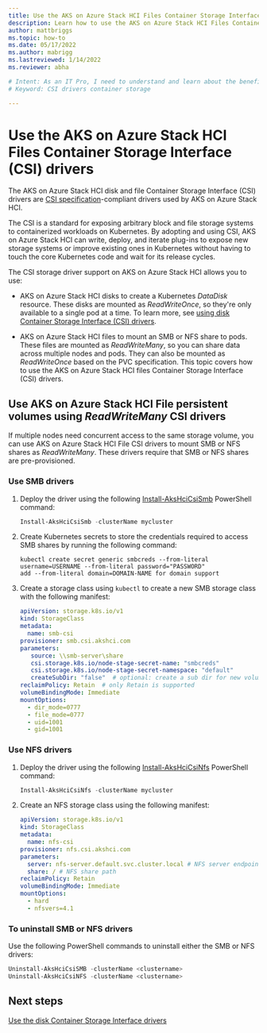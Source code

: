 ```yaml
---
title: Use the AKS on Azure Stack HCI Files Container Storage Interface (CSI) drivers
description: Learn how to use the AKS on Azure Stack HCI Files Container Storage Interface (CSI) drivers.
author: mattbriggs
ms.topic: how-to
ms.date: 05/17/2022
ms.author: mabrigg 
ms.lastreviewed: 1/14/2022
ms.reviewer: abha

# Intent: As an IT Pro, I need to understand and learn about the benefits of using CSI drivers in my AKS on Azure Stack HCI deployment.
# Keyword: CSI drivers container storage

---
```


# Use the AKS on Azure Stack HCI Files Container Storage Interface (CSI) drivers

The AKS on Azure Stack HCI disk and file Container Storage Interface (CSI) drivers are [CSI specification](https://github.com/container-storage-interface/spec/blob/master/spec.md)-compliant drivers used by AKS on Azure Stack HCI.

The CSI is a standard for exposing arbitrary block and file storage systems to containerized workloads on Kubernetes. By adopting and using CSI, AKS on Azure Stack HCI can write, deploy, and iterate plug-ins to expose new storage systems or improve existing ones in Kubernetes without having to touch the core Kubernetes code and wait for its release cycles.

The CSI storage driver support on AKS on Azure Stack HCI allows you to use:

- AKS on Azure Stack HCI disks to create a Kubernetes *DataDisk* resource. These disks are mounted as *ReadWriteOnce*, so they're only available to a single pod at a time. To learn more, see [using disk Container Storage Interface (CSI) drivers](./container-storage-interface-disks.md). 

- AKS on Azure Stack HCI files to mount an SMB or NFS share to pods. These files are mounted as *ReadWriteMany*, so you can share data across multiple nodes and pods. They can also be mounted as *ReadWriteOnce* based on the PVC specification. This topic covers how to use the AKS on Azure Stack HCI files Container Storage Interface (CSI) drivers.

## Use AKS on Azure Stack HCI File persistent volumes using _ReadWriteMany_ CSI drivers

If multiple nodes need concurrent access to the same storage volume, you can use AKS on Azure Stack HCI File CSI drivers to mount SMB or NFS shares as *ReadWriteMany*. These drivers require that SMB or NFS shares are pre-provisioned.

### Use SMB drivers

1. Deploy the driver using the following [Install-AksHciCsiSmb](./reference/ps/install-akshcicsismb.md) PowerShell command: 

   ```powershell
   Install-AksHciCsiSmb -clusterName mycluster
   ```

2. Create Kubernetes secrets to store the credentials required to access SMB shares by running the following command:

   ```console
   kubectl create secret generic smbcreds --from-literal username=USERNAME --from-literal password="PASSWORD"
   add --from-literal domain=DOMAIN-NAME for domain support
   ```

3.  Create a storage class using `kubectl` to create a new SMB storage class with the following manifest:

      ```yaml
      apiVersion: storage.k8s.io/v1
      kind: StorageClass
      metadata:
        name: smb-csi
      provisioner: smb.csi.akshci.com
      parameters:
         source: \\smb-server\share
         csi.storage.k8s.io/node-stage-secret-name: "smbcreds"
         csi.storage.k8s.io/node-stage-secret-namespace: "default"
         createSubDir: "false"  # optional: create a sub dir for new volume
      reclaimPolicy: Retain  # only Retain is supported
      volumeBindingMode: Immediate
      mountOptions:
        - dir_mode=0777
        - file_mode=0777
        - uid=1001
        - gid=1001
      ```  

### Use NFS drivers

1. Deploy the driver using the following [Install-AksHciCsiNfs](./reference/ps/install-akshcicsinfs.md) PowerShell command:

   ```powershell
   Install-AksHciCsiNfs -clusterName mycluster
   ```

2. Create an NFS storage class using the following manifest:

      ```yaml
      apiVersion: storage.k8s.io/v1
      kind: StorageClass
      metadata:
        name: nfs-csi
      provisioner: nfs.csi.akshci.com
      parameters:
        server: nfs-server.default.svc.cluster.local # NFS server endpoint
        share: / # NFS share path
      reclaimPolicy: Retain
      volumeBindingMode: Immediate
      mountOptions:
        - hard
        - nfsvers=4.1
      ```

### To uninstall SMB or NFS drivers

Use the following PowerShell commands to uninstall either the SMB or NFS drivers:

```powershell
Uninstall-AksHciCsiSMB -clusterName <clustername>
Uninstall-AksHciCsiNFS -clusterName <clustername>
```

## Next steps

[Use the disk Container Storage Interface drivers](./container-storage-interface-disks.md)